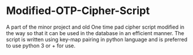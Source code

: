 # Modified-OTP-Cipher-Script

A part of the minor project and old One time pad cipher script modified in the way so that it can be used in the database in an efficient manner.
The script is written using key-map pairing in python language and is preferred to use python 3 or + for use.
